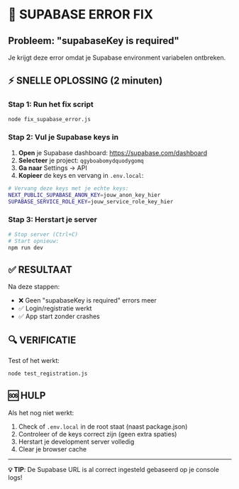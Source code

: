# 🚨 SUPABASE ERROR FIX

## Probleem: "supabaseKey is required"

Je krijgt deze error omdat je Supabase environment variabelen ontbreken.

## ⚡ SNELLE OPLOSSING (2 minuten)

### Stap 1: Run het fix script
```bash
node fix_supabase_error.js
```

### Stap 2: Vul je Supabase keys in

1. **Open** je Supabase dashboard: https://supabase.com/dashboard
2. **Selecteer** je project: `qgyboabomydquodygomq` 
3. **Ga naar** Settings → API
4. **Kopieer** de keys en vervang in `.env.local`:

```bash
# Vervang deze keys met je echte keys:
NEXT_PUBLIC_SUPABASE_ANON_KEY=jouw_anon_key_hier
SUPABASE_SERVICE_ROLE_KEY=jouw_service_role_key_hier
```

### Stap 3: Herstart je server
```bash
# Stop server (Ctrl+C)
# Start opnieuw:
npm run dev
```

## ✅ RESULTAAT

Na deze stappen:
- ❌ Geen "supabaseKey is required" errors meer
- ✅ Login/registratie werkt
- ✅ App start zonder crashes

## 🔍 VERIFICATIE

Test of het werkt:
```bash
node test_registration.js
```

## 🆘 HULP

Als het nog niet werkt:
1. Check of `.env.local` in de root staat (naast package.json)
2. Controleer of de keys correct zijn (geen extra spaties)
3. Herstart je development server volledig
4. Clear je browser cache

---

**💡 TIP**: De Supabase URL is al correct ingesteld gebaseerd op je console logs!
